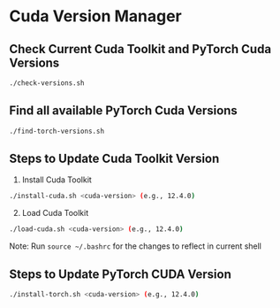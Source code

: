 # Cuda Version Manager

## Check Current Cuda Toolkit and PyTorch Cuda Versions

```sh
./check-versions.sh 
```

## Find all available PyTorch Cuda Versions

```sh
./find-torch-versions.sh
```

## Steps to Update Cuda Toolkit Version

1. Install Cuda Toolkit
```sh
./install-cuda.sh <cuda-version> (e.g., 12.4.0)
```

2. Load Cuda Toolkit

```sh
./load-cuda.sh <cuda-version> (e.g., 12.4.0)
```

Note: Run `source ~/.bashrc` for the changes to reflect in current shell

## Steps to Update PyTorch CUDA Version

```sh
./install-torch.sh <cuda-version> (e.g., 12.4.0)
```
